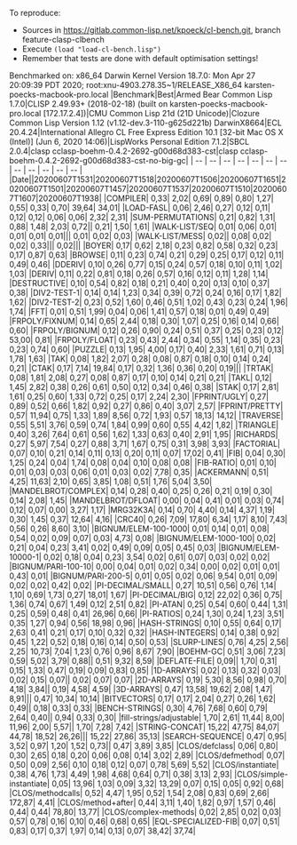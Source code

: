 To reproduce:

* Sources in https://gitlab.common-lisp.net/kpoeck/cl-bench.git, branch feature-clasp-clbench
* Execute `(load "load-cl-bench.lisp")`
* Remember that tests are done with default optimisation settings!

Benchmarked on: x86_64 Darwin Kernel Version 18.7.0: Mon Apr 27 20:09:39 PDT 2020; root:xnu-4903.278.35~1/RELEASE_X86_64 karsten-poecks-macbook-pro.local
|Benchmark|Best|Armed Bear Common Lisp 1.7.0|CLISP 2.49.93+ (2018-02-18) (built on karsten-poecks-macbook-pro.local [172.17.2.4])|CMU Common Lisp 21d (21D Unicode)|Clozure Common Lisp Version 1.12 (v1.12-dev.3-110-g625d221b) DarwinX8664|ECL 20.4.24|International Allegro CL Free Express Edition 10.1 [32-bit Mac OS X (Intel)] (Jun 6, 2020 14:06)|LispWorks Personal Edition 7.1.2|SBCL 2.0.4|clasp cclasp-boehm-0.4.2-2692-g00d68d383-cst|clasp cclasp-boehm-0.4.2-2692-g00d68d383-cst-no-big-gc|
| -- | -- | -- | -- | -- | -- | -- | -- | -- | -- | -- | -- |
|Date||20200607T1531|20200607T1518|20200607T1506|20200607T1651|20200607T1501|20200607T1457|20200607T1537|20200607T1510|20200607T1607|20200607T1938|
|COMPILER|      0,33|      2,02|      0,69|      0,89|      0,80|      1,27|      0,55|      0,33|      0,70|     39,64|     34,01|
|LOAD-FASL|      0,06|      2,46|      0,27|      0,12|      0,11|      0,12|      0,12|      0,06|      0,06|      2,32|      2,31|
|SUM-PERMUTATIONS|      0,21|      0,82|      1,31|      0,88|      1,48|      2,03|      0,72||      0,21|      1,50|      1,61|
|WALK-LIST/SEQ|      0,01|      0,06|      0,01|      0,01|      0,01|      0,01|||      0,01|      0,02|      0,03|
|WALK-LIST/MESS|      0,02||      0,08|      0,02|      0,02|      0,33|||      0,02|||
|BOYER|      0,17|      0,62|      2,18|      0,23|      0,82|      0,58|      0,32|      0,23|      0,17|      0,87|      0,63|
|BROWSE|      0,11|      0,23|      0,74|      0,21|      0,29|      0,25|      0,17|      0,12|      0,11|      0,49|      0,46|
|DDERIV|      0,10|      0,26|      0,77|      0,15|      0,24|      0,57|      0,18|      0,10|      0,11|      1,02|      1,03|
|DERIV|      0,11|      0,22|      0,81|      0,18|      0,26|      0,57|      0,16|      0,12|      0,11|      1,28|      1,14|
|DESTRUCTIVE|      0,10|      0,54|      0,82|      0,18|      0,21|      0,40|      0,20|      0,13|      0,10|      0,37|      0,38|
|DIV2-TEST-1|      0,14|      0,14|      1,23|      0,34|      0,39|      0,72|      0,24|      0,16|      0,17|      1,82|      1,62|
|DIV2-TEST-2|      0,23|      0,52|      1,60|      0,46|      0,51|      1,02|      0,43|      0,23|      0,24|      1,96|      1,74|
|FFT|      0,01|      0,51|      1,99|      0,04|      0,06|      1,41|      0,57|      0,18|      0,01|      0,49|      0,49|
|FRPOLY/FIXNUM|      0,14|      0,65|      2,44|      0,18|      0,30|      1,07|      0,25|      0,16|      0,14|      0,66|      0,60|
|FRPOLY/BIGNUM|      0,12|      0,26|      0,90|      0,24|      0,51|      0,37|      0,25|      0,23|      0,12|     53,00|      0,81|
|FRPOLY/FLOAT|      0,23|      0,43|      2,44|      0,34|      0,55|      1,14|      0,35|      0,23|      0,23|      0,74|      0,60|
|PUZZLE|      0,13|      1,95|      4,00|      0,17|      0,40|      2,33|      1,61|      0,71|      0,13|      1,78|      1,63|
|TAK|      0,08|      1,82|      2,07|      0,28|      0,08|      0,87|      0,18|      0,10|      0,14|      0,24|      0,21|
|CTAK|      0,17|      7,14|     19,84|      0,17|      0,32|      1,36|      0,36|      0,20|      0,19|||
|TRTAK|      0,08|      1,81|      2,08|      0,27|      0,08|      0,87|      0,17|      0,10|      0,14|      0,21|      0,21|
|TAKL|      0,12|      1,45|      2,82|      0,38|      0,26|      0,61|      0,50|      0,12|      0,34|      0,46|      0,38|
|STAK|      0,17|      2,81|      1,61|      0,25|      0,60|      1,33|      0,72|      0,25|      0,17|      2,24|      2,30|
|FPRINT/UGLY|      0,27|      0,89|      0,52|      0,66|      1,82|      0,92|      0,27|      0,86|      0,40|      3,07|      2,57|
|FPRINT/PRETTY|      0,57|     11,94|      0,75|      1,33|      1,89|      8,56|      0,72|      1,93|      0,57|     18,13|     14,12|
|TRAVERSE|      0,55|      5,51|      3,76|      0,59|      0,74|      1,84|      0,99|      0,60|      0,55|      4,42|      1,82|
|TRIANGLE|      0,40|      3,26|      7,64|      0,61|      0,56|      1,62|      1,33|      0,63|      0,40|      2,91|      1,95|
|RICHARDS|      0,27|      5,97|      7,54|      0,27|      0,88|      3,71|      1,67|      0,75|      0,31|      3,98|      3,93|
|FACTORIAL|      0,07|      0,10|      0,21|      0,14|      0,11|      0,13|      0,20|      0,11|      0,07|     17,02|      0,41|
|FIB|      0,04|      0,30|      1,25|      0,24|      0,04|      1,74|      0,08|      0,04|      0,10|      0,08|      0,08|
|FIB-RATIO|      0,01|      0,10|      0,01|      0,03|      0,03|      0,06|      0,01|      0,03|      0,02|      7,78|      0,35|
|ACKERMANN|      0,51|      4,25|     11,63|      2,10|      0,65|      3,85|      1,08|      0,51|      1,76|      5,04|      3,50|
|MANDELBROT/COMPLEX|      0,14|      0,28|      0,40|      0,25|      0,26|      0,21|      0,19|      0,30|      0,14|      2,08|      1,45|
|MANDELBROT/DFLOAT|      0,00|      0,04|      0,41|      0,01|      0,03|      0,74|      0,12|      0,07|      0,00|      3,27|      1,17|
|MRG32K3A|      0,14|      0,70|      4,40|      0,14|      4,37|      1,19|      0,30|      1,45|      0,37|     12,64|      4,16|
|CRC40|      0,26|      7,09|     17,80|      6,34|      1,17|      8,10|      7,43|      0,56|      0,26|      8,60|      3,10|
|BIGNUM/ELEM-100-1000|      0,01|      0,14|      0,01|      0,08|      0,54|      0,02|      0,09|      0,07|      0,03|      4,73|      0,08|
|BIGNUM/ELEM-1000-100|      0,02|      0,21|      0,04|      0,23|      3,41|      0,02|      0,49|      0,09|      0,05|      0,45|      0,03|
|BIGNUM/ELEM-10000-1|      0,02|      0,18|      0,04|      0,23|      3,54|      0,02|      0,61|      0,07|      0,03|      0,02|      0,02|
|BIGNUM/PARI-100-10|      0,00|      0,04|      0,01|      0,02|      0,34|      0,00|      0,02|      0,01|      0,01|      0,43|      0,01|
|BIGNUM/PARI-200-5|      0,01|      0,05|      0,02|      0,06|      9,54|      0,01|      0,09|      0,02|      0,02|      0,42|      0,02|
|PI-DECIMAL/SMALL|      0,27|     10,51|      0,56|      0,76|      1,14|      1,10|      0,69|      1,73|      0,27|     18,01|      1,67|
|PI-DECIMAL/BIG|      0,12|     22,02|      0,36|      0,75|      1,36|      0,74|      0,67|      1,49|      0,12|      2,51|      0,82|
|PI-ATAN|      0,25|      0,54|      0,60|      0,44|      1,31|      0,25|      0,59|      0,48|      0,41|     26,96|      0,66|
|PI-RATIOS|      0,24|      1,30|      0,24|      1,23|      3,51|      0,35|      1,27|      0,94|      0,56|     18,98|      0,96|
|HASH-STRINGS|      0,10|      0,55|      0,64|      0,17|      2,63|      0,41|      0,21|      0,17|      0,10|      0,32|      0,32|
|HASH-INTEGERS|      0,14|      0,38|      0,92|      0,45|      1,22|      0,52|      0,18|      0,16|      0,14|      0,50|      0,53|
|SLURP-LINES|      0,76|      4,25|      2,56|      2,25|     10,73|      7,04|      1,23|      0,76|      0,96|      8,67|      7,90|
|BOEHM-GC|      0,51|      3,06|      7,23|      0,59|      5,02|      3,79|      0,88||      0,51|      9,32|      8,59|
|DEFLATE-FILE|      0,09||      1,70|      0,31|      0,15|      1,33|      0,47|      0,19|      0,09|      0,83|      0,85|
|1D-ARRAYS|      0,02|      0,13|      0,32|      0,03|      0,02|      0,15|      0,07||      0,02|      0,07|      0,07|
|2D-ARRAYS|      0,19|      5,30|      8,56|      0,98|      0,70|      4,18|      3,84||      0,19|      4,58|      4,59|
|3D-ARRAYS|      0,47|     13,58|     19,62|      2,08|      1,47|      8,91|||      0,47|     10,34|     10,14|
|BITVECTORS|      0,17|      0,17|      2,04|      0,27|      0,26|      1,62|      0,49||      0,18|      0,33|      0,33|
|BENCH-STRINGS|      0,30|      4,76|      7,68|      0,60|      0,79|      2,64|      0,40||      0,94|      0,33|      0,30|
|fill-strings/adjustable|      1,70|      2,61|     11,44|      8,00|     11,96|      2,00|      5,57||      1,70|      7,28|      7,42|
|STRING-CONCAT|     15,22|     47,75|     84,07|     44,78|     18,52|     26,26|||     15,22|     27,86|     35,13|
|SEARCH-SEQUENCE|      0,47|      0,95|      3,52|      0,97|      1,20|      1,52|      0,73||      0,47|      3,89|      3,85|
|CLOS/defclass|      0,06|      0,80|      0,30|      2,65|      0,18|      0,20|      0,06|      0,08|      0,14|      3,02|      2,89|
|CLOS/defmethod|      0,07|      0,50|      0,09|      2,56|      0,10|      0,18|      0,12|      0,07|      0,78|      5,69|      5,52|
|CLOS/instantiate|      0,38|      4,76|      1,73|      4,49|      1,98|      4,68|      0,64|      0,71|      0,38|      3,13|      2,93|
|CLOS/simple-instantiate|      0,05|     13,96|      1,03|      0,09|      3,32|     13,29|      0,07|      0,15|      0,05|      0,92|      0,68|
|CLOS/methodcalls|      0,52|      4,47|      1,95|      0,52|      1,54|      2,08|      0,83|      0,69|      2,66|    172,87|      4,41|
|CLOS/method+after|      0,44|      3,11|      1,40|      1,82|      0,97|      1,57|      0,46|      0,44|      0,44|     78,80|     13,77|
|CLOS/complex-methods|      0,02|      2,85|      0,02|      0,03|      0,57|      0,78|      0,16|      0,10|      0,46|      0,68|      0,65|
|EQL-SPECIALIZED-FIB|      0,07|      0,51|      0,83|      0,17|      0,37|      1,97|      0,14|      0,13|      0,07|     38,42|     37,74|

